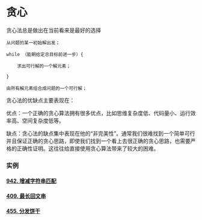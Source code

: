 # 贪心

贪心法总是做出在当前看来是最好的选择

```
从问题的某一初始解出发；

while （能朝给定总目标前进一步）{

 	求出可行解的一个解元素；
 	
}

由所有解元素组合成问题的一个可行解；
```

贪心法的优缺点主要表现在：

 优点：一个正确的贪心算法拥有很多优点，比如思维复杂度低、代码量小、运行效率高、空间复杂度低等。

 缺点：贪心法的缺点集中表现在他的“非完美性”。通常我们很难找到一个简单可行并且保证正确的贪心思路，即使我们找到一个看上去很正确的贪心思路，也需要严格的正确性证明。这往往给直接使用贪心算法带来了较大的困难。



### 实例

#### [942. 增减字符串匹配](https://leetcode.cn/problems/di-string-match/)

#### [409. 最长回文串](https://leetcode.cn/problems/longest-palindrome/)

#### [455. 分发饼干](https://leetcode.cn/problems/assign-cookies/)